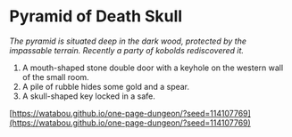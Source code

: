 # Pyramid of Death Skull 

*The pyramid is situated deep in the dark wood, protected by the impassable terrain. Recently a party of kobolds rediscovered it.*

1. A mouth-shaped stone double door with a keyhole on the western wall of the small room.
2. A pile of rubble hides some gold and a spear.
3. A skull-shaped key locked in a  safe.

[https://watabou.github.io/one-page-dungeon/?seed=114107769](https://watabou.github.io/one-page-dungeon/?seed=114107769)